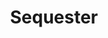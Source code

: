 ---
title: "Sequester"
permalink: /spells/sequester/
tags:
  - Spell
  - 7th Level
  - Transmutation
available_for:
  - Wizard
level: "7th Level"
school: "Transmutation"
range: "Touch"
comp:
  - V
  - S
  - M
material: "a powder composed of diamond, emerald, ruby, and sapphire dust worth at least 5,000 gp, which the spell consumes."
duration: "Until Dispelled"
description: |
  By means of this spell, a willing creature or an object can be hidden away, safe from detection for the duration. When you cast the spell and touch the target, it becomes invisible and can't be targeted by divination spells or perceived through scrying sensors created by divination spells.

  If the target is a creature, it falls into a state of suspended animation. Time ceases to flow for it, and it doesn't grow older.

  You can set a condition for the spell to end early. The condition can be anything you choose, but it must occur or be visible within 1 mile of the target. Examples include "after 1,000 years" or "when the tarrasque awakens." This spell also ends if the target takes any damage.
excerpt: "By means of this spell, a willing creature or an object can be hidden away, safe from detection for the duration."
source: "Basic Rules"
---